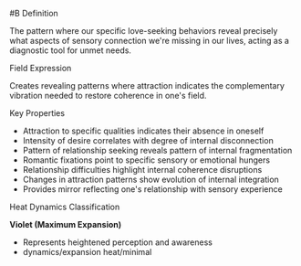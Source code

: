  #B Definition

The pattern where our specific love-seeking behaviors reveal precisely what aspects of sensory connection we're missing in our lives, acting as a diagnostic tool for unmet needs.

 Field Expression

Creates revealing patterns where attraction indicates the complementary vibration needed to restore coherence in one's field.

 Key Properties

- Attraction to specific qualities indicates their absence in oneself
- Intensity of desire correlates with degree of internal disconnection
- Pattern of relationship seeking reveals pattern of internal fragmentation
- Romantic fixations point to specific sensory or emotional hungers
- Relationship difficulties highlight internal coherence disruptions
- Changes in attraction patterns show evolution of internal integration
- Provides mirror reflecting one's relationship with sensory experience

 Heat Dynamics Classification

**Violet (Maximum Expansion)**

- Represents heightened perception and awareness
- dynamics/expansion heat/minimal